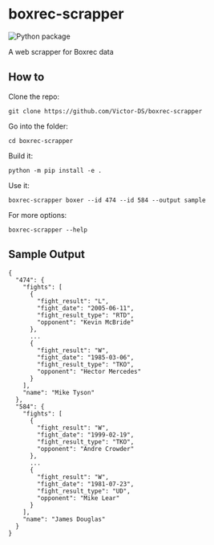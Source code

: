 # boxrec-scrapper
![Python package](https://github.com/Victor-DS/boxrec-scrapper/workflows/Python%20package/badge.svg?branch=master&event=push)

A web scrapper for Boxrec data

## How to

Clone the repo:
```
git clone https://github.com/Victor-DS/boxrec-scrapper
```

Go into the folder:
```
cd boxrec-scrapper
```

Build it:
```
python -m pip install -e .
```

Use it:
```
boxrec-scrapper boxer --id 474 --id 584 --output sample
```

For more options:
```
boxrec-scrapper --help
```

## Sample Output
```
{
  "474": {
    "fights": [
      {
        "fight_result": "L",
        "fight_date": "2005-06-11",
        "fight_result_type": "RTD",
        "opponent": "Kevin McBride"
      },
      ...
      {
        "fight_result": "W",
        "fight_date": "1985-03-06",
        "fight_result_type": "TKO",
        "opponent": "Hector Mercedes"
      }
    ],
    "name": "Mike Tyson"
  },
  "584": {
    "fights": [
      {
        "fight_result": "W",
        "fight_date": "1999-02-19",
        "fight_result_type": "TKO",
        "opponent": "Andre Crowder"
      },
      ...
      {
        "fight_result": "W",
        "fight_date": "1981-07-23",
        "fight_result_type": "UD",
        "opponent": "Mike Lear"
      }
    ],
    "name": "James Douglas"
  }
}
```
